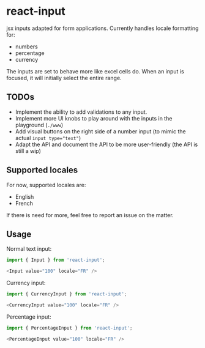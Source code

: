 # react-input
jsx inputs adapted for form applications. Currently handles locale formatting for:
* numbers
* percentage
* currency

The inputs are set to behave more like excel cells do. When an input is focused, it will initially select the entire range.

## TODOs
* Implement the ability to add validations to any input.
* Implement more UI knobs to play around with the inputs in the playground (`./www`)
* Add visual buttons on the right side of a number input (to mimic the actual `input type="text"`)
* Adapt the API and document the API to be more user-friendly (the API is still a wip)

## Supported locales

For now, supported locales are:
* English
* French

If there is need for more, feel free to report an issue on the matter.

## Usage

Normal text input:
```js
import { Input } from 'react-input';

<Input value="100" locale="FR" />
```

Currency input:
```js
import { CurrencyInput } from 'react-input';

<CurrencyInput value="100" locale="FR" />
```

Percentage input:
```js
import { PercentageInput } from 'react-input';

<PercentageInput value="100" locale="FR" />
```
